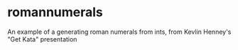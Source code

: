 # romannumerals
An example of a generating roman numerals from ints, from Kevlin Henney's "Get Kata" presentation

